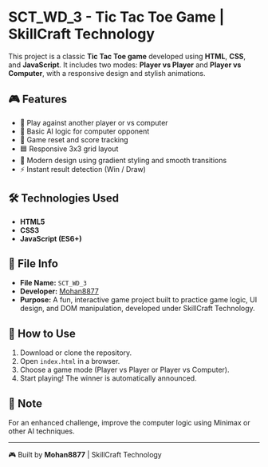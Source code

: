 # SCT_WD_3 - Tic Tac Toe Game | SkillCraft Technology

This project is a classic **Tic Tac Toe game** developed using **HTML**, **CSS**, and **JavaScript**. It includes two modes: **Player vs Player** and **Player vs Computer**, with a responsive design and stylish animations.

## 🎮 Features

- 👥 Play against another player or vs computer
- 🧠 Basic AI logic for computer opponent
- 🔄 Game reset and score tracking
- 🟦 Responsive 3x3 grid layout
- 🎨 Modern design using gradient styling and smooth transitions
- ⚡ Instant result detection (Win / Draw)

## 🛠️ Technologies Used

- **HTML5**
- **CSS3**
- **JavaScript (ES6+)**

## 📁 File Info

- **File Name:** `SCT_WD_3`
- **Developer:** [Mohan8877](https://github.com/Mohan8877)
- **Purpose:** A fun, interactive game project built to practice game logic, UI design, and DOM manipulation, developed under SkillCraft Technology.

## 🚀 How to Use

1. Download or clone the repository.
2. Open `index.html` in a browser.
3. Choose a game mode (Player vs Player or Player vs Computer).
4. Start playing! The winner is automatically announced.

## 📌 Note

For an enhanced challenge, improve the computer logic using Minimax or other AI techniques.

---

🎮 Built by **Mohan8877** | SkillCraft Technology
